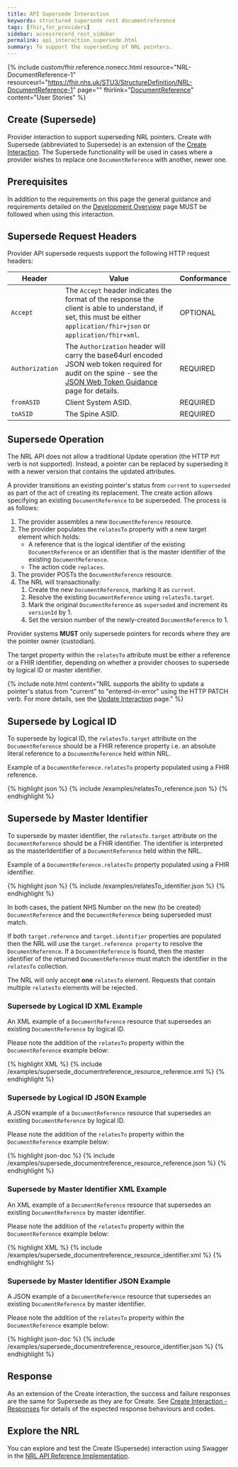 ```yaml
---
title: API Supersede Interaction
keywords: structured supersede rest documentreference
tags: [fhir,for_providers]
sidebar: accessrecord_rest_sidebar
permalink: api_interaction_supersede.html
summary: To support the superseding of NRL pointers.
---
```


{% include custom/fhir.reference.nonecc.html resource="NRL-DocumentReference-1" resourceurl="https://fhir.nhs.uk/STU3/StructureDefinition/NRL-DocumentReference-1" page="" fhirlink="[DocumentReference](https://www.hl7.org/fhir/STU3/documentreference.html)" content="User Stories" %}

## Create (Supersede)

Provider interaction to support superseding NRL pointers. Create with Supersede (abbreviated to Supersede) is an extension of the [Create Interaction](api_interaction_create.html). The Supersede functionality will be used in cases where a provider wishes to replace one `DocumentReference` with another, newer one.

## Prerequisites

In addition to the requirements on this page the general guidance and requirements detailed on the [Development Overview](development_overview.html) page MUST be followed when using this interaction.

## Supersede Request Headers

Provider API supersede requests support the following HTTP request headers:

|Header|Value|Conformance|
|------|-----|-----------|
| `Accept` | The `Accept` header indicates the format of the response the client is able to understand, if set, this must be either `application/fhir+json` or `application/fhir+xml`. | OPTIONAL |
| `Authorization` | The `Authorization` header will carry the base64url encoded JSON web token required for audit on the spine - see the [JSON Web Token Guidance](guidance_jwt.html) page for details. | REQUIRED |
| `fromASID` | Client System ASID. | REQUIRED |
| `toASID` | The Spine ASID. | REQUIRED |

## Supersede Operation

The NRL API does not allow a traditional Update operation (the HTTP `PUT` verb is not supported). Instead, a pointer can be replaced by superseding it with a newer version that contains the updated attributes.

A provider transitions an existing pointer's status from `current` to `superseded` as part of the act of creating its replacement. The create action allows specifying an existing `DocumentReference` to be superseded. The process is as follows:

1. The provider assembles a new `DocumentReference` resource.
2. The provider populates the `relatesTo` property with a new target element which holds:
   - A reference that is the logical identifier of the existing `DocumentReference` or an identifier that is the master identifier of the existing `DocumentReference`.
   - The action code `replaces`.
3. The provider POSTs the `DocumentReference` resource.
4. The NRL will transactionally:
   1. Create the new `DocumentReference`, marking it as `current`.
   2. Resolve the existing `DocumentReference` using `relatesTo.target`.
   3. Mark the original `DocumentReference` as `superseded` and increment its `versionId` by 1.
   4. Set the version number of the newly-created `DocumentReference` to 1.

Provider systems **MUST** only supersede pointers for records where they are the pointer owner (custodian).

The target property within the `relatesTo` attribute must be either a reference or a FHIR identifier, depending on whether a provider chooses to supersede by logical ID or master identifier.

{% include note.html content="NRL supports the ability to update a pointer's status from &quot;current&quot; to &quot;entered-in-error&quot; using the HTTP PATCH verb. For more details, see the [Update Interaction](api_interaction_update.html) page." %}

## Supersede by Logical ID

To supersede by logical ID, the `relatesTo.target` attribute on the `DocumentReference` should be a FHIR reference property i.e. an absolute literal reference to a `DocumentReference` held within NRL.

Example of a `DocumentReference.relatesTo` property populated using a FHIR reference.

<div class="github-sample-wrapper scroll-height-350">
{% highlight json %}
{% include /examples/relatesTo_reference.json %}
{% endhighlight %}
</div>

## Supersede by Master Identifier

To supersede by master identifier, the `relatesTo.target` attribute on the `DocumentReference` should be a FHIR identifier. The identifier is interpreted as the masterIdentifier of a `DocumentReference` held within the NRL.

Example of a `DocumentReference.relatesTo` property populated using a FHIR identifier.

<div class="github-sample-wrapper scroll-height-350">
{% highlight json %}
{% include /examples/relatesTo_identifier.json %}
{% endhighlight %}
</div>

In both cases, the patient NHS Number on the new (to be created) `DocumentReference` and the `DocumentReference` being superseded must match.

If both `target.reference` and `target.identifier` properties are populated then the NRL will use the `target.reference property` to resolve the `DocumentReference`. If a `DocumentReference` is found, then the master identifier of the returned `DocumentReference` must match the identifier in the `relatesTo` collection.

The NRL will only accept **one** `relatesTo` element. Requests that contain multiple `relatesTo` elements will be rejected.

### Supersede by Logical ID XML Example

An XML example of a `DocumentReference` resource that supersedes an existing `DocumentReference` by logical ID.

Please note the addition of the `relatesTo` property within the `DocumentReference` example below:

<div class="github-sample-wrapper scroll-height-350">
{% highlight XML %}
{% include /examples/supersede_documentreference_resource_reference.xml %}
{% endhighlight %}
</div>

### Supersede by Logical ID JSON Example

A JSON example of a `DocumentReference` resource that supersedes an existing `DocumentReference` by logical ID.

Please note the addition of the `relatesTo` property within the `DocumentReference` example below:

<div class="github-sample-wrapper scroll-height-350">
{% highlight json-doc %}
{% include /examples/supersede_documentreference_resource_reference.json %}
{% endhighlight %}
</div>

### Supersede by Master Identifier XML Example

An XML example of a `DocumentReference` resource that supersedes an existing `DocumentReference` by master identifier.

Please note the addition of the `relatesTo` property within the `DocumentReference` example below:

<div class="github-sample-wrapper scroll-height-350">
{% highlight XML %}
{% include /examples/supersede_documentreference_resource_identifier.xml %}
{% endhighlight %}
</div>

### Supersede by Master Identifier JSON Example

A JSON example of a `DocumentReference` resource that supersedes an existing `DocumentReference` by master identifier.

Please note the addition of the `relatesTo` property within the `DocumentReference` example below:

<div class="github-sample-wrapper scroll-height-350">
{% highlight json-doc %}
{% include /examples/supersede_documentreference_resource_identifier.json %}
{% endhighlight %}
</div>

## Response

As an extension of the Create interaction, the success and failure responses are the same for Supersede as they are for Create. See [Create Interaction - Responses](api_interaction_create.html#create-response) for details of the expected response behaviours and codes.

## Explore the NRL
You can explore and test the Create (Supersede) interaction using Swagger in the [NRL API Reference Implementation](https://data.developer.nhs.uk/nrls-ri/index.html).
